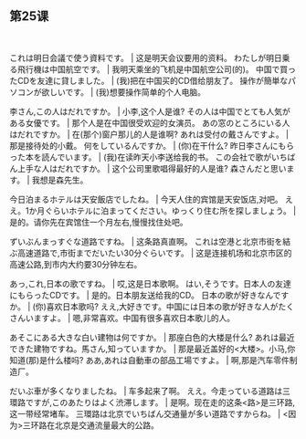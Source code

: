 ## 第25课
 


これは明日会議で使う資料です。  |  这是明天会议要用的资料。
わたしが明日乗る飛行機は中国航空です。  |  我明天乘坐的飞机是中国航空公司(的)。
中国で買ったCDを友達に貸しました。  |  (我)把在中国买的CD借给朋友了。
操作が簡単なパソコンが欲しいです。  |  (我)想要操作简单的个人电脑。


李さん,この人はだれですか。  |  小李,这个人是谁?
その人は中国でとても人気がある女優です。  |  那个人是在中国很受欢迎的女演员。
あの窓のところにいる人はだれですか。  |  在(那个)窗户那儿的人是谁啊?
あれは受付の戴さんですよ。  |  那是接待处的小戴。
何をしているんですか。  |  (你)在干什么?
昨日李さんにもらった本を読んでいます。  |  (我)在读昨天小李送给我的书。
この会社で歌がいちばん上手な人はだれですか。  |  这个公司里歌唱得最好的人是谁?
森さんだと思います。  |  我想是森先生。


今日泊まるホテルは天安飯店でしたね。  |  今天人住的宾馆是天安饭店,对吧。
ええ。1か月ぐらいホテルに泊まってください。ゆっくり住む所を探しましょう。  |  是的。请你先在宾馆住一个月左右,慢慢找住处吧。


ずいぶんまっすぐな道路ですね。  |  这条路真直啊。
これは空港と北京市街を結ぶ高速道路で,市街までだいたい30分ぐらいです。  |  这是连接机场和北京市区的高速公路,到市内大约要30分钟左右。


あっ,これ,日本の歌ですね。  |  哎,这是日本歌啊。
はい,そうです。日本人の友達にもらったCDです。  |  是的。日本朋友送给我的CD。
日本の歌が好きなんですか。  |  (你)喜欢日本歌吗?
ええ,大好きです。中国には日本の歌が好きな人がたくさんいますよ。  |  嗯,非常喜欢。中国有很多喜欢日本歌儿的人。


あそこにある大きな白い建物は何ですか。  |  那座白色的大楼是什么?
あれは最近できた建物ですね。馬さん,知っていますか。  |  那是最近盖好的<大楼>。小马,你知道(那)是什么楼吗?
ああ,あれは自動車の部品工場ですよ。  |  啊,那是汽车零件制造厂。


だいぶ車が多くなりましたね。  |  车多起来了啊。
ええ。今走っている道路は三環路ですが,このあたりはよく渋滞します。  |  是啊。现在走的这条<路>是三环路,这一带经常堵车。
三環路は北京でいちばん交通量が多い道路ですからね。  |  <因为>三环路在北京是交通流量最大的公路。